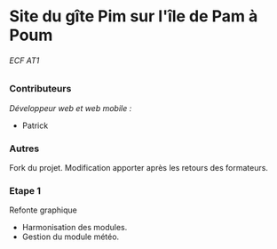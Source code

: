 # Site du gîte Pim sur l'île de Pam à Poum
###### ECF AT1

### Contributeurs
_Développeur web et web mobile :_
- Patrick

### Autres
Fork du projet.
Modification apporter après les retours des formateurs.

### Etape 1
Refonte graphique
- Harmonisation des modules.
- Gestion du module météo.
